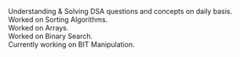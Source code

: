 Understanding & Solving DSA questions and concepts on daily basis.  
Worked on Sorting Algorithms.  
Worked on Arrays.  
Worked on Binary Search.  
Currently working on BIT Manipulation.  
